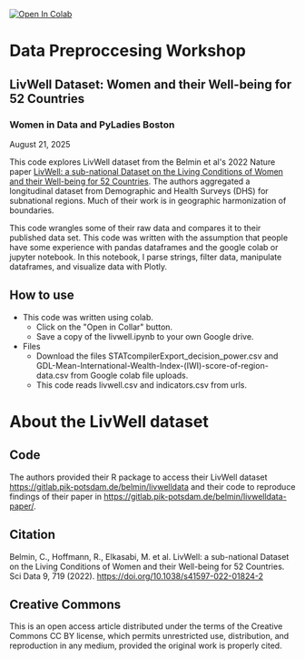 [![Open In Colab](https://colab.research.google.com/assets/colab-badge.svg)](https://colab.research.google.com/github/fayshaw/data_preprocessing/blob/main/livwell.ipynb)

# Data Preproccesing Workshop
## LivWell Dataset: Women and their Well-being for 52 Countries
### Women in Data and PyLadies Boston
August 21, 2025

This code explores LivWell dataset from the Belmin et al's 2022 Nature paper <a href="https://www.nature.com/articles/s41597-022-01824-2">LivWell: a sub-national Dataset on the Living Conditions of Women and their Well-being for 52 Countries</a>. The authors aggregated a longitudinal dataset from Demographic and Health Surveys (DHS) for subnational regions. Much of their work is in geographic harmonization of boundaries.

This code wrangles some of their raw data and compares it to their published data set.  This code was written with the assumption that  people have some experience with pandas dataframes and the google colab or jupyter notebook.  In this notebook, I parse strings, filter data, manipulate dataframes, and visualize data with Plotly.

## How to use
* This code was written using colab.
  * Click on the "Open in Collar" button.
  * Save a copy of the livwell.ipynb to your own Google drive.
* Files
  * Download the files STATcompilerExport_decision_power.csv and GDL-Mean-International-Wealth-Index-(IWI)-score-of-region-data.csv from Google colab file uploads.
  * This code reads livwell.csv and indicators.csv from urls.

# About the LivWell dataset

## Code 
The authors provided their R package to access their LivWell dataset <a href="https://gitlab.pik-potsdam.de/belmin/livwelldata">https://gitlab.pik-potsdam.de/belmin/livwelldata</a> and their code to reproduce findings of their paper in <a href="https://gitlab.pik-potsdam.de/belmin/livwelldata-paper/">https://gitlab.pik-potsdam.de/belmin/livwelldata-paper/</a>.


## Citation
Belmin, C., Hoffmann, R., Elkasabi, M. et al. LivWell: a sub-national Dataset on the Living Conditions of Women and their Well-being for 52 Countries. Sci Data 9, 719 (2022). https://doi.org/10.1038/s41597-022-01824-2

## Creative Commons
This is an open access article distributed under the terms of the Creative Commons CC BY license, which permits unrestricted use, distribution, and reproduction in any medium, provided the original work is properly cited.